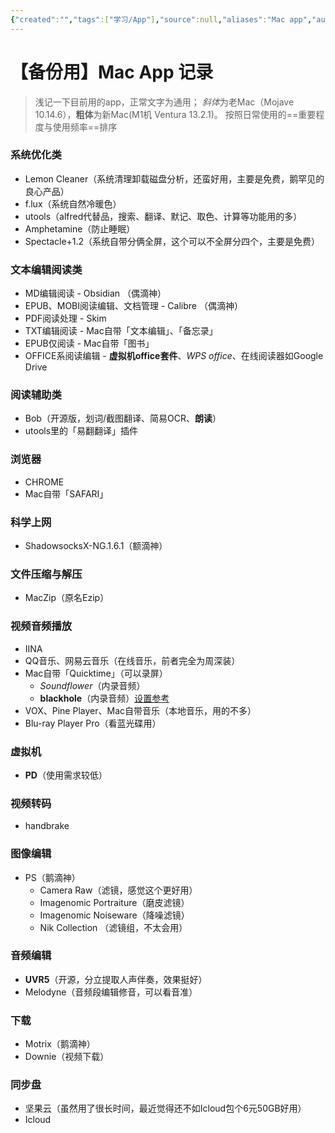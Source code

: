 ```yaml
---
{"created":"","tags":["学习/App"],"source":null,"aliases":"Mac app","author":"Tsubasa","dg-publish":true,"permalink":"/66-HIKARI/记录组/Mac App 记录备份/","dgPassFrontmatter":true,"noteIcon":"","updated":""}
---
```



# 【备份用】Mac App 记录

> 浅记一下目前用的app，正常文字为通用；
> *斜体*为老Mac（Mojave 10.14.6），**粗体**为新Mac(M1机 Ventura 13.2.1)。
> 按照日常使用的==重要程度与使用频率==排序


### 系统优化类
- Lemon Cleaner（系统清理卸载磁盘分析，还蛮好用，主要是免费，鹅罕见的良心产品）
- f.lux（系统自然冷暖色）
- utools（alfred代替品，搜索、翻译、默记、取色、计算等功能用的多）
- Amphetamine（防止睡眠）
- Spectacle+1.2（系统自带分俩全屏，这个可以不全屏分四个，主要是免费）

### 文本编辑阅读类
- MD编辑阅读 - Obsidian （偶滴神）
- EPUB、MOBI阅读编辑、文档管理 - Calibre （偶滴神）
- PDF阅读处理 - Skim 
- TXT编辑阅读 - Mac自带「文本编辑」、「备忘录」
- EPUB仅阅读 - Mac自带「图书」
- OFFICE系阅读编辑 - **虚拟机office套件**、*WPS office*、在线阅读器如Google Drive
### 阅读辅助类
- Bob（开源版，划词/截图翻译、简易OCR、**朗读**）
- utools里的「易翻翻译」插件

### 浏览器
- CHROME
- Mac自带「SAFARI」
### 科学上网
- ShadowsocksX-NG.1.6.1（额滴神）
### 文件压缩与解压
- MacZip（原名Ezip）
### 视频音频播放
- IINA
- QQ音乐、网易云音乐（在线音乐，前者完全为周深装）
- Mac自带「Quicktime」（可以录屏）
	- *Soundflower*（内录音频）
	- **blackhole**（内录音频）[设置参考](https://www.cnblogs.com/odoouse/p/16804122.html)
-  VOX、Pine Player、Mac自带音乐（本地音乐，用的不多）
- Blu-ray Player Pro（看蓝光碟用）
### 虚拟机
- **PD**（使用需求较低）

### 视频转码
- handbrake 
### 图像编辑
- PS（鹅滴神）
	- Camera Raw（滤镜，感觉这个更好用）
	- Imagenomic Portraiture（磨皮滤镜）
	- Imagenomic Noiseware（降噪滤镜）
	- Nik Collection （滤镜组，不太会用）
### 音频编辑
- **UVR5**（开源，分立提取人声伴奏，效果挺好）
- Melodyne（音频段编辑修音，可以看音准）
### 下载
- Motrix（鹅滴神）
- Downie（视频下载）
### 同步盘
- 坚果云（虽然用了很长时间，最近觉得还不如Icloud包个6元50GB好用）
- Icloud
